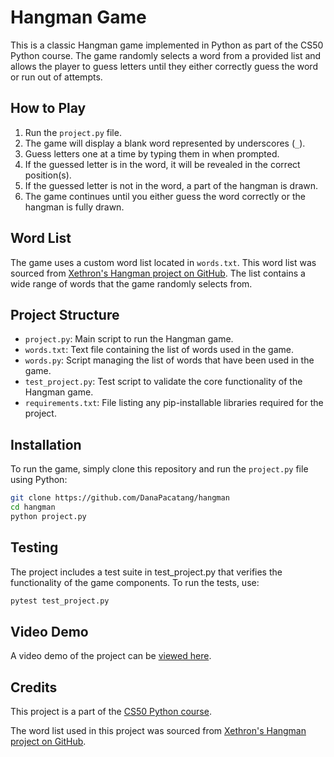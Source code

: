 # Hangman Game

This is a classic Hangman game implemented in Python as part of the CS50 Python course. The game randomly selects a word from a provided list and allows the player to guess letters until they either correctly guess the word or run out of attempts.

## How to Play

1. Run the `project.py` file.
2. The game will display a blank word represented by underscores (`_`).
3. Guess letters one at a time by typing them in when prompted.
4. If the guessed letter is in the word, it will be revealed in the correct position(s).
5. If the guessed letter is not in the word, a part of the hangman is drawn.
6. The game continues until you either guess the word correctly or the hangman is fully drawn.

## Word List

The game uses a custom word list located in `words.txt`. This word list was sourced from [Xethron's Hangman project on GitHub](https://github.com/Xethron/Hangman). The list contains a wide range of words that the game randomly selects from.

## Project Structure

- `project.py`: Main script to run the Hangman game.
- `words.txt`: Text file containing the list of words used in the game.
- `words.py`: Script managing the list of words that have been used in the game.
- `test_project.py`: Test script to validate the core functionality of the Hangman game.
- `requirements.txt`: File listing any pip-installable libraries required for the project.

## Installation

To run the game, simply clone this repository and run the `project.py` file using Python:

```bash
git clone https://github.com/DanaPacatang/hangman
cd hangman
python project.py
```

## Testing
The project includes a test suite in test_project.py that verifies the functionality of the game components. To run the tests, use:

```bash
pytest test_project.py
```

## Video Demo
A video demo of the project can be [viewed here](youtube.com).

## Credits
This project is a part of the [CS50 Python course](https://www.edx.org/learn/python/harvard-university-cs50-s-introduction-to-programming-with-python).

The word list used in this project was sourced from [Xethron's Hangman project on GitHub](https://github.com/Xethron/Hangman).

